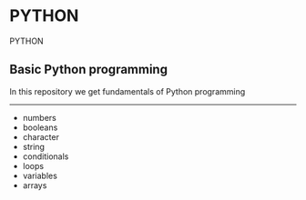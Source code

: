 # PYTHON
PYTHON


## Basic Python programming
In this repository we get fundamentals of Python programming


---
- numbers 
- booleans
- character
- string
- conditionals
- loops
- variables
- arrays

